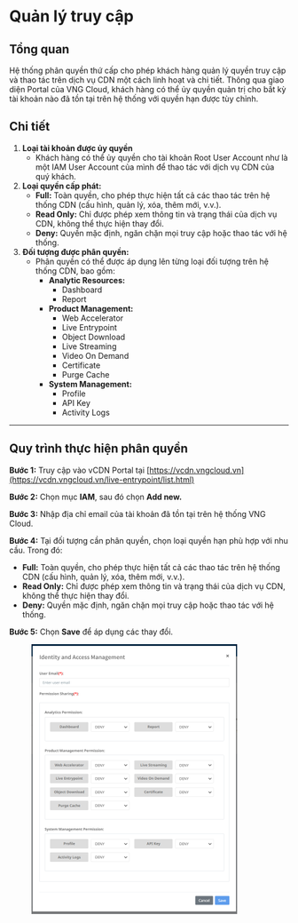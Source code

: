 # Quản lý truy cập

## Tổng quan

Hệ thống phân quyền thứ cấp cho phép khách hàng quản lý quyền truy cập và thao tác trên dịch vụ CDN một cách linh hoạt và chi tiết. Thông qua giao diện Portal của VNG Cloud, khách hàng có thể ủy quyền quản trị cho bất kỳ tài khoản nào đã tồn tại trên hệ thống với quyền hạn được tùy chỉnh.

## Chi tiết

1. **Loại tài khoản được ủy quyền**
   * Khách hàng có thể ủy quyền cho tài khoản Root User Account như là một IAM User Account của mình để thao tác với dịch vụ CDN của quý khách.
2. **Loại quyền cấp phát:**
   * **Full:** Toàn quyền, cho phép thực hiện tất cả các thao tác trên hệ thống CDN (cấu hình, quản lý, xóa, thêm mới, v.v.).
   * **Read Only:** Chỉ được phép xem thông tin và trạng thái của dịch vụ CDN, không thể thực hiện thay đổi.
   * **Deny:** Quyền mặc định, ngăn chặn mọi truy cập hoặc thao tác với hệ thống.
3. **Đối tượng được phân quyền:**
   * Phân quyền có thể được áp dụng lên từng loại đối tượng trên hệ thống CDN, bao gồm:
     * **Analytic Resources:**
       * Dashboard
       * Report
     * **Product Management:**
       * Web Accelerator
       * Live Entrypoint
       * Object Download
       * Live Streaming
       * Video On Demand
       * Certificate
       * Purge Cache
     * **System Management:**
       * Profile
       * API Key
       * Activity Logs

***

## **Quy trình thực hiện phân quyền**

**Bước 1:** Truy cập vào vCDN Portal tại [https://vcdn.vngcloud.vn](https://vcdn.vngcloud.vn/live-entrypoint/list.html)

**Bước 2:** Chọn mục **IAM**, sau đó chọn **Add new.**

**Bước 3:** Nhập địa chỉ email của tài khoản đã tồn tại trên hệ thống VNG Cloud.

**Bước 4:** Tại đối tượng cần phân quyền, chọn loại quyền hạn phù hợp với nhu cầu. Trong đó:&#x20;

* **Full:** Toàn quyền, cho phép thực hiện tất cả các thao tác trên hệ thống CDN (cấu hình, quản lý, xóa, thêm mới, v.v.).
* **Read Only:** Chỉ được phép xem thông tin và trạng thái của dịch vụ CDN, không thể thực hiện thay đổi.
* **Deny:** Quyền mặc định, ngăn chặn mọi truy cập hoặc thao tác với hệ thống.

**Bước 5:** Chọn **Save** để áp dụng các thay đổi.

<figure><img src="../.gitbook/assets/image (3) (1) (1) (1) (1) (1).png" alt="" width="371"><figcaption></figcaption></figure>
